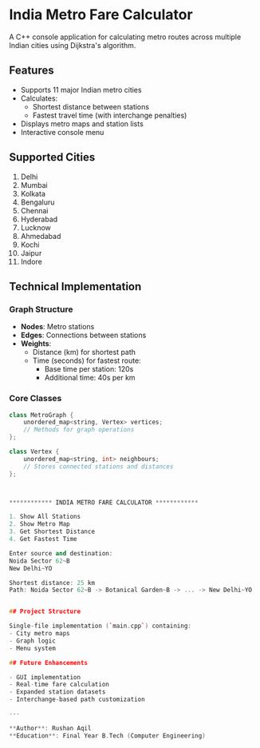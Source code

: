 # India Metro Fare Calculator

A C++ console application for calculating metro routes across multiple Indian cities using Dijkstra's algorithm.

## Features
- Supports 11 major Indian metro cities
- Calculates:
  - Shortest distance between stations
  - Fastest travel time (with interchange penalties)
- Displays metro maps and station lists
- Interactive console menu

## Supported Cities
1. Delhi
2. Mumbai
3. Kolkata
4. Bengaluru
5. Chennai
6. Hyderabad
7. Lucknow
8. Ahmedabad
9. Kochi
10. Jaipur
11. Indore

## Technical Implementation
### Graph Structure
- **Nodes**: Metro stations
- **Edges**: Connections between stations
- **Weights**:
  - Distance (km) for shortest path
  - Time (seconds) for fastest route:
    - Base time per station: 120s
    - Additional time: 40s per km

### Core Classes
```cpp
class MetroGraph {
    unordered_map<string, Vertex> vertices;
    // Methods for graph operations
};

class Vertex {
    unordered_map<string, int> neighbours;
    // Stores connected stations and distances
};



************ INDIA METRO FARE CALCULATOR ************

1. Show All Stations
2. Show Metro Map
3. Get Shortest Distance
4. Get Fastest Time

Enter source and destination:
Noida Sector 62~B
New Delhi~YO

Shortest distance: 25 km
Path: Noida Sector 62~B -> Botanical Garden~B -> ... -> New Delhi~YO


## Project Structure

Single-file implementation (`main.cpp`) containing:
- City metro maps
- Graph logic
- Menu system

## Future Enhancements

- GUI implementation
- Real-time fare calculation
- Expanded station datasets
- Interchange-based path customization

---

**Author**: Rushan Aqil  
**Education**: Final Year B.Tech (Computer Engineering)
